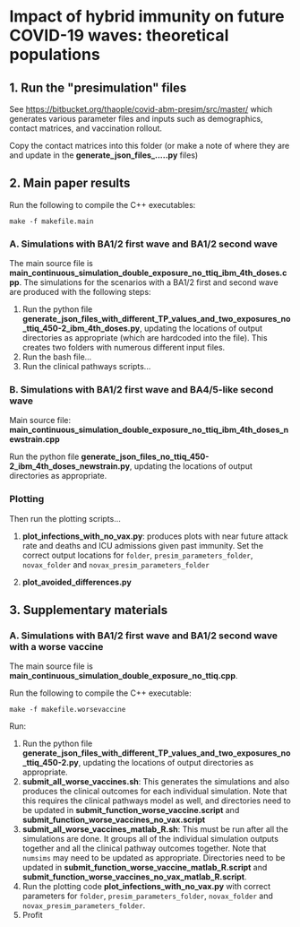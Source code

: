 # Impact of hybrid immunity on future COVID-19 waves: theoretical populations 

## 1. Run the "presimulation" files 

See https://bitbucket.org/thaople/covid-abm-presim/src/master/ which generates various parameter files and inputs such as demographics, contact matrices, and vaccination rollout.

Copy the contact matrices into this folder (or make a note of where they are and update in the **generate_json_files_.....py** files)

## 2. Main paper results

Run the following to compile the C++ executables: 

`make -f makefile.main`

### A. Simulations with BA1/2 first wave and BA1/2 second wave

The main source file is **main_continuous_simulation_double_exposure_no_ttiq_ibm_4th_doses.cpp**. The simulations for the scenarios with a BA1/2 first and second wave are produced with the following steps:

1. Run the python file **generate_json_files_with_different_TP_values_and_two_exposures_no_ttiq_450-2_ibm_4th_doses.py**, updating the locations of output directories as appropriate (which are hardcoded into the file). This creates two folders with numerous different input files.
2. Run the bash file...
3. Run the clinical pathways scripts...


### B. Simulations with BA1/2 first wave and BA4/5-like second wave

Main source file: **main_continuous_simulation_double_exposure_no_ttiq_ibm_4th_doses_newstrain.cpp**

Run the python file **generate_json_files_no_ttiq_450-2_ibm_4th_doses_newstrain.py**, updating the locations of output directories as appropriate. 

### Plotting

Then run the plotting scripts... 

1. **plot_infections_with_no_vax.py**: produces plots with near future attack rate and deaths and ICU admissions given past immunity. Set the correct output locations for `folder`, `presim_parameters_folder`, `novax_folder` and `novax_presim_parameters_folder`

2. **plot_avoided_differences.py**

## 3. Supplementary materials

### A. Simulations with BA1/2 first wave and BA1/2 second wave with a worse vaccine

The main source file is **main_continuous_simulation_double_exposure_no_ttiq.cpp**.

Run the following to compile the C++ executable: 

`make -f makefile.worsevaccine`



Run:

1. Run the python file **generate_json_files_with_different_TP_values_and_two_exposures_no_ttiq_450-2.py**, updating the locations of output directories as appropriate. 
2. **submit_all_worse_vaccines.sh**: This generates the simulations and also produces the clinical outcomes for each individual simulation. Note that this requires the clinical pathways model as well, and directories need to be updated in **submit_function_worse_vaccine.script** and **submit_function_worse_vaccines_no_vax.script**
3. **submit_all_worse_vaccines_matlab_R.sh**: This must be run after all the simulations are done. It groups all of the individual simulation outputs together and all the clinical pathway outcomes together. Note that `numsims` may need to be updated as appropriate. Directories need to be updated in **submit_function_worse_vaccine_matlab_R.script** and **submit_function_worse_vaccines_no_vax_matlab_R.script**.
4. Run the plotting code **plot_infections_with_no_vax.py** with correct parameters for `folder`, `presim_parameters_folder`, `novax_folder` and `novax_presim_parameters_folder`.
5. Profit

